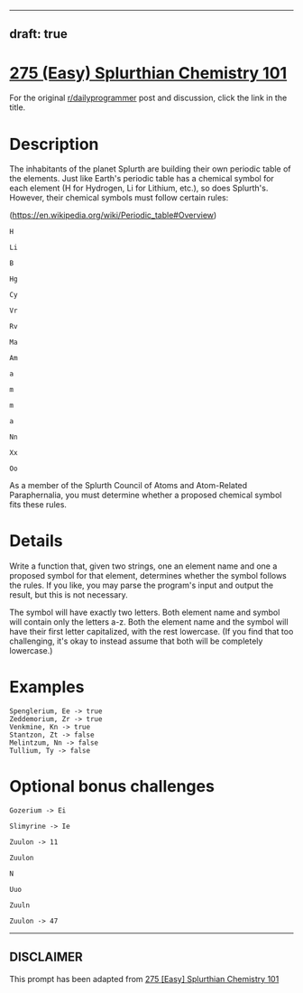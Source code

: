 ---
draft: true
----

# [275 (Easy) Splurthian Chemistry 101](https://www.reddit.com/r/dailyprogrammer/comments/4savyr/20160711_challenge_275_easy_splurthian_chemistry/)

For the original [r/dailyprogrammer](https://www.reddit.com/r/dailyprogrammer/) post and discussion, click the link in the title.

# Description
The inhabitants of the planet Splurth are building their own periodic table of the elements. Just like Earth's periodic table has a chemical symbol for each element (H for Hydrogen, Li for Lithium, etc.), so does Splurth's. However, their chemical symbols must follow certain rules:

(https://en.wikipedia.org/wiki/Periodic_table#Overview)

```
H
```

```
Li
```

```
B
```

```
Hg
```

```
Cy
```

```
Vr
```

```
Rv
```

```
Ma
```

```
Am
```

```
a
```

```
m
```

```
m
```

```
a
```

```
Nn
```

```
Xx
```

```
Oo
```
As a member of the Splurth Council of Atoms and Atom-Related Paraphernalia, you must determine whether a proposed chemical symbol fits these rules.

# Details
Write a function that, given two strings, one an element name and one a proposed symbol for that element, determines whether the symbol follows the rules. If you like, you may parse the program's input and output the result, but this is not necessary.

The symbol will have exactly two letters. Both element name and symbol will contain only the letters a-z. Both the element name and the symbol will have their first letter capitalized, with the rest lowercase. (If you find that too challenging, it's okay to instead assume that both will be completely lowercase.)

# Examples

```
Spenglerium, Ee -> true
Zeddemorium, Zr -> true
Venkmine, Kn -> true
Stantzon, Zt -> false
Melintzum, Nn -> false
Tullium, Ty -> false
```
# Optional bonus challenges

```
Gozerium -> Ei
```

```
Slimyrine -> Ie
```

```
Zuulon -> 11
```

```
Zuulon
```

```
N
```

```
Uuo
```

```
Zuuln
```

```
Zuulon -> 47
```

----
## **DISCLAIMER**
This prompt has been adapted from [275 [Easy] Splurthian Chemistry 101](https://www.reddit.com/r/dailyprogrammer/comments/4savyr/20160711_challenge_275_easy_splurthian_chemistry/
)
